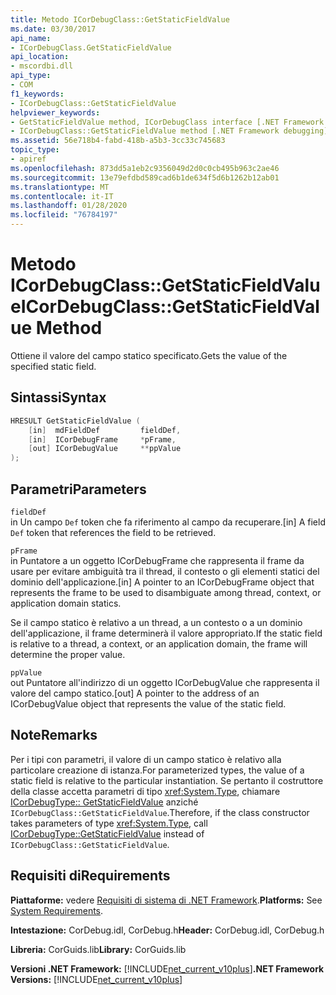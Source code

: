 ```yaml
---
title: Metodo ICorDebugClass::GetStaticFieldValue
ms.date: 03/30/2017
api_name:
- ICorDebugClass.GetStaticFieldValue
api_location:
- mscordbi.dll
api_type:
- COM
f1_keywords:
- ICorDebugClass::GetStaticFieldValue
helpviewer_keywords:
- GetStaticFieldValue method, ICorDebugClass interface [.NET Framework debugging]
- ICorDebugClass::GetStaticFieldValue method [.NET Framework debugging]
ms.assetid: 56e718b4-fabd-418b-a5b3-3cc33c745683
topic_type:
- apiref
ms.openlocfilehash: 873dd5a1eb2c9356049d2d0c0cb495b963c2ae46
ms.sourcegitcommit: 13e79efdbd589cad6b1de634f5d6b1262b12ab01
ms.translationtype: MT
ms.contentlocale: it-IT
ms.lasthandoff: 01/28/2020
ms.locfileid: "76784197"
---
```

# <a name="icordebugclassgetstaticfieldvalue-method"></a><span data-ttu-id="29ae8-102">Metodo ICorDebugClass::GetStaticFieldValue</span><span class="sxs-lookup"><span data-stu-id="29ae8-102">ICorDebugClass::GetStaticFieldValue Method</span></span>
<span data-ttu-id="29ae8-103">Ottiene il valore del campo statico specificato.</span><span class="sxs-lookup"><span data-stu-id="29ae8-103">Gets the value of the specified static field.</span></span>  
  
## <a name="syntax"></a><span data-ttu-id="29ae8-104">Sintassi</span><span class="sxs-lookup"><span data-stu-id="29ae8-104">Syntax</span></span>  
  
```cpp  
HRESULT GetStaticFieldValue (  
    [in]  mdFieldDef         fieldDef,  
    [in]  ICorDebugFrame     *pFrame,  
    [out] ICorDebugValue     **ppValue  
);  
```  
  
## <a name="parameters"></a><span data-ttu-id="29ae8-105">Parametri</span><span class="sxs-lookup"><span data-stu-id="29ae8-105">Parameters</span></span>  
 `fieldDef`  
 <span data-ttu-id="29ae8-106">in Un campo `Def` token che fa riferimento al campo da recuperare.</span><span class="sxs-lookup"><span data-stu-id="29ae8-106">[in] A field `Def` token that references the field to be retrieved.</span></span>  
  
 `pFrame`  
 <span data-ttu-id="29ae8-107">in Puntatore a un oggetto ICorDebugFrame che rappresenta il frame da usare per evitare ambiguità tra il thread, il contesto o gli elementi statici del dominio dell'applicazione.</span><span class="sxs-lookup"><span data-stu-id="29ae8-107">[in] A pointer to an ICorDebugFrame object that represents the frame to be used to disambiguate among thread, context, or application domain statics.</span></span>  
  
 <span data-ttu-id="29ae8-108">Se il campo statico è relativo a un thread, a un contesto o a un dominio dell'applicazione, il frame determinerà il valore appropriato.</span><span class="sxs-lookup"><span data-stu-id="29ae8-108">If the static field is relative to a thread, a context, or an application domain, the frame will determine the proper value.</span></span>  
  
 `ppValue`  
 <span data-ttu-id="29ae8-109">out Puntatore all'indirizzo di un oggetto ICorDebugValue che rappresenta il valore del campo statico.</span><span class="sxs-lookup"><span data-stu-id="29ae8-109">[out] A pointer to the address of an ICorDebugValue object that represents the value of the static field.</span></span>  
  
## <a name="remarks"></a><span data-ttu-id="29ae8-110">Note</span><span class="sxs-lookup"><span data-stu-id="29ae8-110">Remarks</span></span>  
 <span data-ttu-id="29ae8-111">Per i tipi con parametri, il valore di un campo statico è relativo alla particolare creazione di istanza.</span><span class="sxs-lookup"><span data-stu-id="29ae8-111">For parameterized types, the value of a static field is relative to the particular instantiation.</span></span> <span data-ttu-id="29ae8-112">Se pertanto il costruttore della classe accetta parametri di tipo <xref:System.Type>, chiamare [ICorDebugType:: GetStaticFieldValue](icordebugtype-getstaticfieldvalue-method.md) anziché `ICorDebugClass::GetStaticFieldValue`.</span><span class="sxs-lookup"><span data-stu-id="29ae8-112">Therefore, if the class constructor takes parameters of type <xref:System.Type>, call [ICorDebugType::GetStaticFieldValue](icordebugtype-getstaticfieldvalue-method.md) instead of `ICorDebugClass::GetStaticFieldValue`.</span></span>  
  
## <a name="requirements"></a><span data-ttu-id="29ae8-113">Requisiti di</span><span class="sxs-lookup"><span data-stu-id="29ae8-113">Requirements</span></span>  
 <span data-ttu-id="29ae8-114">**Piattaforme:** vedere [Requisiti di sistema di .NET Framework](../../../../docs/framework/get-started/system-requirements.md).</span><span class="sxs-lookup"><span data-stu-id="29ae8-114">**Platforms:** See [System Requirements](../../../../docs/framework/get-started/system-requirements.md).</span></span>  
  
 <span data-ttu-id="29ae8-115">**Intestazione:** CorDebug.idl, CorDebug.h</span><span class="sxs-lookup"><span data-stu-id="29ae8-115">**Header:** CorDebug.idl, CorDebug.h</span></span>  
  
 <span data-ttu-id="29ae8-116">**Libreria:** CorGuids.lib</span><span class="sxs-lookup"><span data-stu-id="29ae8-116">**Library:** CorGuids.lib</span></span>  
  
 <span data-ttu-id="29ae8-117">**Versioni .NET Framework:** [!INCLUDE[net_current_v10plus](../../../../includes/net-current-v10plus-md.md)]</span><span class="sxs-lookup"><span data-stu-id="29ae8-117">**.NET Framework Versions:** [!INCLUDE[net_current_v10plus](../../../../includes/net-current-v10plus-md.md)]</span></span>
